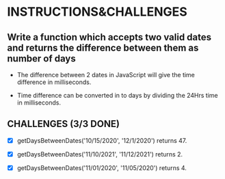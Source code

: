 # INSTRUCTIONS&CHALLENGES

## Write a function which accepts two valid dates and returns the difference between them as number of days

- The difference between 2 dates in JavaScript will give the time difference in milliseconds.

- Time difference can be converted in to days by dividing the 24Hrs time in milliseconds.

## CHALLENGES (3/3 DONE)

- [x] getDaysBetweenDates('10/15/2020', '12/1/2020') returns 47.

- [x] getDaysBetweenDates('11/10/2021', '11/12/2021') returns 2.

- [x] getDaysBetweenDates('11/01/2020', '11/05/2020') returns 4.
